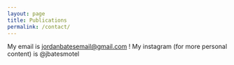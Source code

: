 ```yaml
---
layout: page
title: Publications
permalink: /contact/
---
```


My email is jordanbatesemail@gmail.com !
My instagram (for more personal content) is @jbatesmotel
